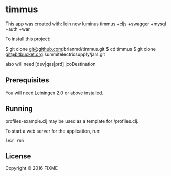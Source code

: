 # timmus

This app was created with:
   lein new luminus timmus +cljs +swagger +mysql +auth +war

To install this project:

  $ git clone git@github.com:brianmd/timmus.git
  $ cd timmus
  $ git clone git@bitbucket.org:summitelectricsupply/jars.git

  also will need [dev|qas|prd].jcoDestination


## Prerequisites

You will need [Leiningen][1] 2.0 or above installed.

[1]: https://github.com/technomancy/leiningen

## Running

profiles-example.clj may be used as a template for /profiles.clj.

To start a web server for the application, run:

    lein run

## License

Copyright © 2016 FIXME
